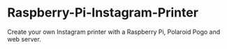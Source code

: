 Raspberry-Pi-Instagram-Printer
==============================

Create your own Instagram printer with a Raspberry Pi, Polaroid Pogo and web server.
